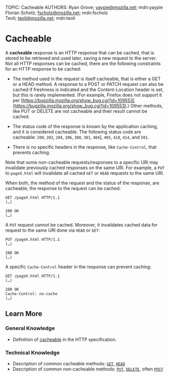 TOPIC: Cacheable
AUTHORS: Ryan Grove; yaypie@mozilla.net; mdn:yaypie
         Florian Scholz; fscholz@mozilla.net; mdn:fscholz
         Teoli; teoli@mozilla.net; mdn:teoli

# Cacheable

A **cacheable** response is an HTTP response that can be cached, that is stored to be retrieved and
used later, saving a new request to the server. Not all HTTP responses can be cached, there are the
following constraints for an HTTP response to be cached:

- The method used in the request is itself cacheable, that is either a GET or a HEAD method.
A response to a POST or PATCH request can also be cached if freshness is indicated and the
Content-Location header is set, but this is rarely implemented. (For example, Firefox does not
support it per [https://bugzilla.mozilla.org/show_bug.cgi?id=109553](https://bugzilla.mozilla.org/show_bug.cgi?id=109553).)
Other methods, like PUT or DELETE are not cacheable and their result cannot be cached.
  
- The status code of the response is known by the application caching, and it is considered cacheable.
The following status code are cacheable: `200`, `203`, `204`, `206`,
`300`, `301`, `404`], `405`, `410`, `414`, and `501`.
  
- There is no specific headers in the response, like `Cache-Control`, that prevents caching.

Note that some non-cacheable requests/responses to a specific URI may invalidate previously cached
responses on the same URI. For example, a `PUT` to `pageX.html` will invalidate all cached
`GET` or `HEAD` requests to the same URI.

When both, the method of the request and the status of the response, are cacheable,
the response to the request can be cached:

```http
GET /pageX.html HTTP/1.1
(…)

200 OK
(…)
```

A `PUT` request cannot be cached. Moreover, it invalidates cached data for request to the
same URI done via `HEAD` or `GET`:

```http
PUT /pageX.html HTTP/1.1
(…)

200 OK
(…)
```

A specific `Cache-Control` header in the response can prevent caching:

```http
GET /pageX.html HTTP/1.1
(…)

200 OK
Cache-Control: no-cache
(…)
```

## Learn More

### General Knowledge

- Definition of [cacheable](https://tools.ietf.org/html/rfc7231#section-4.2.3) in the HTTP specification.

### Technical Knowledge

- Description of common cacheable methods: [`GET`](https://wiki.developer.mozilla.org/en-US/docs/Web/HTTP/Methods/GET),
[`HEAD`](https://wiki.developer.mozilla.org/en-US/docs/Web/HTTP/Methods/HEAD)
- Description of common non-cacheable methods: [`PUT`](https://wiki.developer.mozilla.org/en-US/docs/Web/HTTP/Methods/PUT),
[`DELETE`](https://wiki.developer.mozilla.org/en-US/docs/Web/HTTP/Methods/DELETE),
often [`POST`](https://wiki.developer.mozilla.org/en-US/docs/Web/HTTP/Methods/POST)
